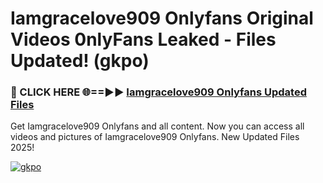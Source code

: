 # Iamgracelove909 Onlyfans Original Videos 0nlyFans Leaked - Files Updated! (gkpo)

<h3>🔴 CLICK HERE 🌐==►► <a href="https://tinyurl.com/ehrbuxhb" rel="nofollow">Iamgracelove909 Onlyfans Updated Files</a></h3>

Get Iamgracelove909 Onlyfans and all content. Now you can access all videos and pictures of Iamgracelove909 Onlyfans. New Updated Files 2025!

[![gkpo](https://i.imgur.com/lVYEuWS.gif)](https://tinyurl.com/ehrbuxhb)
